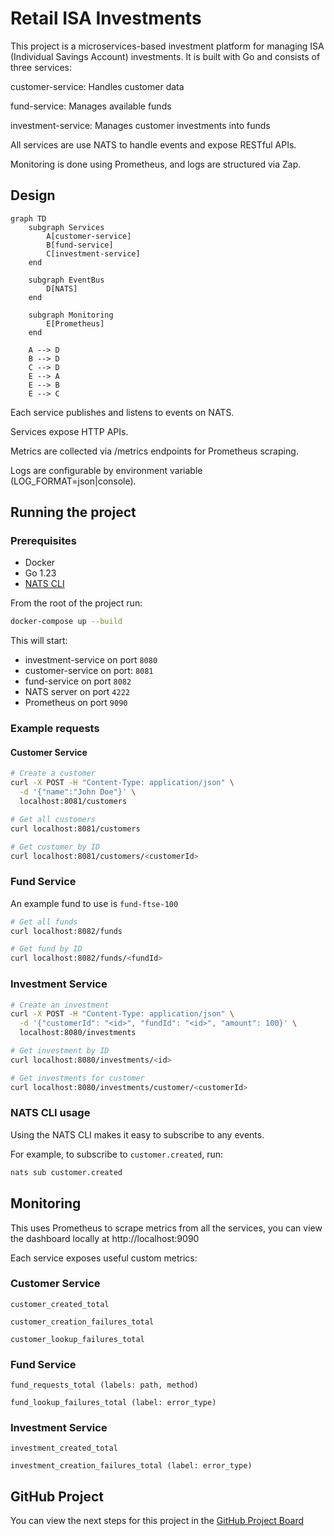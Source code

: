 # Retail ISA Investments

This project is a microservices-based investment platform for managing ISA (Individual Savings Account) investments. It is built with Go and consists of three services:

customer-service: Handles customer data

fund-service: Manages available funds

investment-service: Manages customer investments into funds

All services are use NATS to handle events and expose RESTful APIs.

Monitoring is done using Prometheus, and logs are structured via Zap.

## Design

```mermaid
graph TD
    subgraph Services
        A[customer-service]
        B[fund-service]
        C[investment-service]
    end

    subgraph EventBus
        D[NATS]
    end

    subgraph Monitoring
        E[Prometheus]
    end

    A --> D
    B --> D
    C --> D
    E --> A
    E --> B
    E --> C
```

Each service publishes and listens to events on NATS.

Services expose HTTP APIs.

Metrics are collected via /metrics endpoints for Prometheus scraping.

Logs are configurable by environment variable (LOG_FORMAT=json|console).

## Running the project

### Prerequisites

- Docker
- Go 1.23
- [NATS CLI](https://github.com/nats-io/natscli)

From the root of the project run:

```bash
docker-compose up --build
```

This will start:

- investment-service on port `8080`
- customer-service on port: `8081`
- fund-service on port `8082`
- NATS server on port `4222`
- Prometheus on port `9090`

### Example requests

#### Customer Service

```bash
# Create a customer
curl -X POST -H "Content-Type: application/json" \
  -d '{"name":"John Doe"}' \
  localhost:8081/customers

# Get all customers
curl localhost:8081/customers

# Get customer by ID
curl localhost:8081/customers/<customerId>
```

### Fund Service

An example fund to use is `fund-ftse-100`

```bash
# Get all funds
curl localhost:8082/funds

# Get fund by ID
curl localhost:8082/funds/<fundId>
```

### Investment Service

```bash
# Create an investment
curl -X POST -H "Content-Type: application/json" \
  -d '{"customerId": "<id>", "fundId": "<id>", "amount": 100}' \
  localhost:8080/investments

# Get investment by ID
curl localhost:8080/investments/<id>

# Get investments for customer
curl localhost:8080/investments/customer/<customerId>

```

### NATS CLI usage

Using the NATS CLI makes it easy to subscribe to any events.

For example, to subscribe to `customer.created`, run:

```bash
nats sub customer.created
```

## Monitoring

This uses Prometheus to scrape metrics from all the services, you can view the dashboard locally at
http://localhost:9090

Each service exposes useful custom metrics:

### Customer Service

`customer_created_total`

`customer_creation_failures_total`

`customer_lookup_failures_total`

### Fund Service

`fund_requests_total (labels: path, method)`

`fund_lookup_failures_total (label: error_type)`

### Investment Service

`investment_created_total`

`investment_creation_failures_total (label: error_type)`

## GitHub Project

You can view the next steps for this project in the [GitHub Project Board](https://github.com/users/oliknight1/projects/1/views/1?query=sort%3Aupdated-desc+is%3Aopen)
